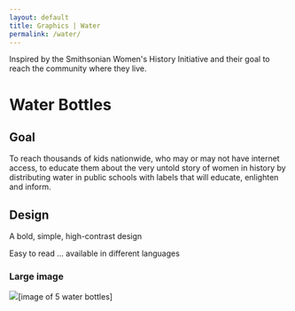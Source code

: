 ```yaml
---
layout: default
title: Graphics | Water
permalink: /water/
---
```


Inspired by the Smithsonian Women's History Initiative and their goal to reach the community where they live.

# [](#header-1)Water Bottles

## [](#header-2)Goal

To reach thousands of kids nationwide, who may or may not have internet access, to educate them about the very untold story of women in history by distributing water in public schools with labels that will educate, enlighten and inform.

## [](#header-2)Design

A bold, simple, high-contrast design

Easy to read ... available in different languages

### Large image

![](https://angela-smithers.github.io/il-mio-portfolio/assets/files/5-Water-Bottle-Designs.png)[image of 5 water bottles]
